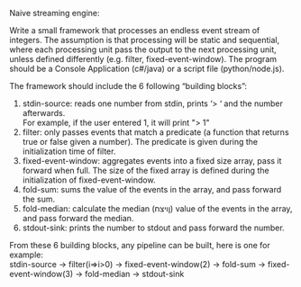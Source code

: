 Naive streaming engine:

Write a small framework that processes an endless event stream of integers. The assumption is that processing will be static and sequential, where each processing unit pass the output to the next processing unit, unless defined differently (e.g. filter, fixed-event-window). The program
should be a Console Application (c#/java) or a script file (python/node.js).

The framework should include the 6 following “building blocks”:
1. stdin-source: reads one number from stdin, prints ‘> ‘ and the number afterwards.  
For example, if the user entered 1, it will print "> 1"
2. filter: only passes events that match a predicate (a function that returns true or false given a number). The predicate is given during the initialization time of filter.
3. fixed-event-window: aggregates events into a fixed size array, pass it forward when full. The size of the fixed array is defined during the initialization of fixed-event-window.
4. fold-sum: sums the value of the events in the array, and pass forward the sum.
5. fold-median: calculate the median (ןויצח) value of the events in the array, and pass forward the median.
6. stdout-sink: prints the number to stdout and pass forward the number.

From these 6 building blocks, any pipeline can be built, here is one for example:  
stdin-source -> filter(i=>i>0) -> fixed-event-window(2) -> fold-sum -> fixed-event-window(3) -> fold-median -> stdout-sink